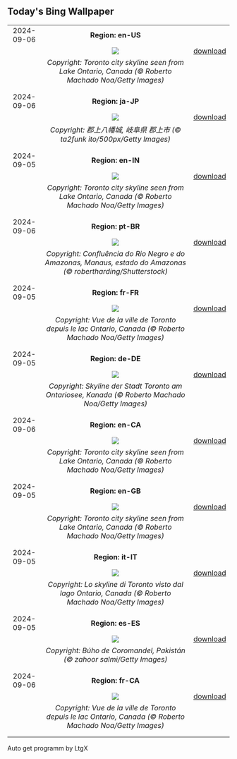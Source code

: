 ## Today's Bing Wallpaper
|      |      |      |
| :----: | :----: | :----: |
|2024-09-06|**Region: en-US**||
||![](https://www.bing.com/th?id=OHR.TIFF2024_EN-US9586964456_UHD.jpg&pid=hp&w=1152&h=648&rs=1&c=4)| [download](https://www.bing.com/th?id=OHR.TIFF2024_EN-US9586964456_UHD.jpg)|
||*Copyright: Toronto city skyline seen from Lake Ontario, Canada (© Roberto Machado Noa/Getty Images)*
||
|||
|2024-09-06|**Region: ja-JP**||
||![](https://www.bing.com/th?id=OHR.GujoHachiman_JA-JP9477689405_UHD.jpg&pid=hp&w=1152&h=648&rs=1&c=4)| [download](https://www.bing.com/th?id=OHR.GujoHachiman_JA-JP9477689405_UHD.jpg)|
||*Copyright: 郡上八幡城, 岐阜県 郡上市 (© ta2funk ito/500px/Getty Images)*
||
|||
|2024-09-05|**Region: en-IN**||
||![](https://www.bing.com/th?id=OHR.TIFF2024_EN-IN3142242773_UHD.jpg&pid=hp&w=1152&h=648&rs=1&c=4)| [download](https://www.bing.com/th?id=OHR.TIFF2024_EN-IN3142242773_UHD.jpg)|
||*Copyright: Toronto city skyline seen from Lake Ontario, Canada (© Roberto Machado Noa/Getty Images)*
||
|||
|2024-09-06|**Region: pt-BR**||
||![](https://www.bing.com/th?id=OHR.RioNegroSolimoes_PT-BR3787535047_UHD.jpg&pid=hp&w=1152&h=648&rs=1&c=4)| [download](https://www.bing.com/th?id=OHR.RioNegroSolimoes_PT-BR3787535047_UHD.jpg)|
||*Copyright: Confluência do Rio Negro e do Amazonas, Manaus, estado do Amazonas (© robertharding/Shutterstock)*
||
|||
|2024-09-05|**Region: fr-FR**||
||![](https://www.bing.com/th?id=OHR.TIFF2024_FR-FR7898842904_UHD.jpg&pid=hp&w=1152&h=648&rs=1&c=4)| [download](https://www.bing.com/th?id=OHR.TIFF2024_FR-FR7898842904_UHD.jpg)|
||*Copyright: Vue de la ville de Toronto depuis le lac Ontario, Canada (© Roberto Machado Noa/Getty Images)*
||
|||
|2024-09-05|**Region: de-DE**||
||![](https://www.bing.com/th?id=OHR.TIFF2024_DE-DE1559469948_UHD.jpg&pid=hp&w=1152&h=648&rs=1&c=4)| [download](https://www.bing.com/th?id=OHR.TIFF2024_DE-DE1559469948_UHD.jpg)|
||*Copyright: Skyline der Stadt Toronto am Ontariosee, Kanada (© Roberto Machado Noa/Getty Images)*
||
|||
|2024-09-06|**Region: en-CA**||
||![](https://www.bing.com/th?id=OHR.TIFF2024_EN-CA6309124110_UHD.jpg&pid=hp&w=1152&h=648&rs=1&c=4)| [download](https://www.bing.com/th?id=OHR.TIFF2024_EN-CA6309124110_UHD.jpg)|
||*Copyright: Toronto city skyline seen from Lake Ontario, Canada (© Roberto Machado Noa/Getty Images)*
||
|||
|2024-09-05|**Region: en-GB**||
||![](https://www.bing.com/th?id=OHR.TIFF2024_EN-GB9508001268_UHD.jpg&pid=hp&w=1152&h=648&rs=1&c=4)| [download](https://www.bing.com/th?id=OHR.TIFF2024_EN-GB9508001268_UHD.jpg)|
||*Copyright: Toronto city skyline seen from Lake Ontario, Canada (© Roberto Machado Noa/Getty Images)*
||
|||
|2024-09-05|**Region: it-IT**||
||![](https://www.bing.com/th?id=OHR.TIFF2024_IT-IT6965030073_UHD.jpg&pid=hp&w=1152&h=648&rs=1&c=4)| [download](https://www.bing.com/th?id=OHR.TIFF2024_IT-IT6965030073_UHD.jpg)|
||*Copyright: Lo skyline di Toronto visto dal lago Ontario, Canada (© Roberto Machado Noa/Getty Images)*
||
|||
|2024-09-05|**Region: es-ES**||
||![](https://www.bing.com/th?id=OHR.DuskyOwls_ES-ES4835891419_UHD.jpg&pid=hp&w=1152&h=648&rs=1&c=4)| [download](https://www.bing.com/th?id=OHR.DuskyOwls_ES-ES4835891419_UHD.jpg)|
||*Copyright: Búho de Coromandel, Pakistán (© zahoor salmi/Getty Images)*
||
|||
|2024-09-06|**Region: fr-CA**||
||![](https://www.bing.com/th?id=OHR.TIFF2024_FR-CA3341034241_UHD.jpg&pid=hp&w=1152&h=648&rs=1&c=4)| [download](https://www.bing.com/th?id=OHR.TIFF2024_FR-CA3341034241_UHD.jpg)|
||*Copyright: Vue de la ville de Toronto depuis le lac Ontario, Canada (© Roberto Machado Noa/Getty Images)*
||
|||

Auto get programm by LtgX
